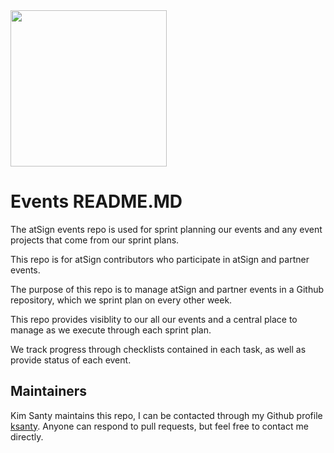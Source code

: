 <img width=250px src="https://atsign.dev/assets/img/@platform_logo_grey.svg?sanitize=true">

# Events README.MD

The atSign events repo is used for sprint planning our events and any event projects that come from our sprint plans.

This repo is for atSign contributors who participate in atSign and partner events.

The purpose of this repo is to manage atSign and partner events in a Github repository, which we sprint plan on every other week.

This repo provides visiblity to our all our events and a central place to manage as we execute through each sprint plan.

We track progress through checklists contained in each task, as well as provide status of each event.

## Maintainers
 
Kim Santy maintains this repo, I can be contacted through my Github profile [ksanty](https://github.com/ksanty).  Anyone can respond to pull requests, but feel free to contact me directly.
